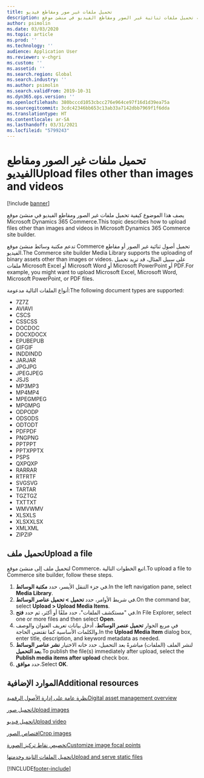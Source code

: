 ```yaml
---
title: تحميل ملفات غير صور ومقاطع فيديو
description: يصف هذا الموضوع كيفية تحميل ملفات ثنائية غير الصور ومقاطع الفيديو في منشئ موقع Microsoft Dynamics 365 Commerce.
author: psimolin
ms.date: 03/03/2020
ms.topic: article
ms.prod: ''
ms.technology: ''
audience: Application User
ms.reviewer: v-chgri
ms.custom: ''
ms.assetid: ''
ms.search.region: Global
ms.search.industry: ''
ms.author: psimolin
ms.search.validFrom: 2019-10-31
ms.dyn365.ops.version: ''
ms.openlocfilehash: 380bcccd1053cbcc276e964ce97f16d1d39ea75a
ms.sourcegitcommit: 3cdc42346bb653c13ab33a7142dbb7969f1f6dda
ms.translationtype: HT
ms.contentlocale: ar-SA
ms.lasthandoff: 03/31/2021
ms.locfileid: "5799243"
---
```

# <a name="upload-files-other-than-images-and-videos"></a><span data-ttu-id="d2519-103">تحميل ملفات غير الصور ومقاطع الفيديو</span><span class="sxs-lookup"><span data-stu-id="d2519-103">Upload files other than images and videos</span></span>

[!include [banner](includes/banner.md)]

<span data-ttu-id="d2519-104">يصف هذا الموضوع كيفية تحميل ملفات غير الصور ومقاطع الفيديو في منشئ موقع Microsoft Dynamics 365 Commerce.</span><span class="sxs-lookup"><span data-stu-id="d2519-104">This topic describes how to upload files other than images and videos in Microsoft Dynamics 365 Commerce site builder.</span></span>

<span data-ttu-id="d2519-105">تدعم مكتبة وسائط منشئ موقع Commerce تحميل أصول ثنائية غير الصور أو مقاطع الفيديو.</span><span class="sxs-lookup"><span data-stu-id="d2519-105">The Commerce site builder Media Library supports the uploading of binary assets other than images or videos.</span></span> <span data-ttu-id="d2519-106">على سبيل المثال، قد تريد تحميل ملفات Microsoft Excel أو Microsoft Word أو Microsoft PowerPoint أو PDF.</span><span class="sxs-lookup"><span data-stu-id="d2519-106">For example, you might want to upload Microsoft Excel, Microsoft Word, Microsoft PowerPoint, or PDF files.</span></span>

<span data-ttu-id="d2519-107">أنواع الملفات التالية مدعومة:</span><span class="sxs-lookup"><span data-stu-id="d2519-107">The following document types are supported:</span></span>
- <span data-ttu-id="d2519-108">7Z</span><span class="sxs-lookup"><span data-stu-id="d2519-108">7Z</span></span>
- <span data-ttu-id="d2519-109">AVI</span><span class="sxs-lookup"><span data-stu-id="d2519-109">AVI</span></span>
- <span data-ttu-id="d2519-110">CS</span><span class="sxs-lookup"><span data-stu-id="d2519-110">CS</span></span>
- <span data-ttu-id="d2519-111">CSS</span><span class="sxs-lookup"><span data-stu-id="d2519-111">CSS</span></span>
- <span data-ttu-id="d2519-112">DOC</span><span class="sxs-lookup"><span data-stu-id="d2519-112">DOC</span></span>
- <span data-ttu-id="d2519-113">DOCX</span><span class="sxs-lookup"><span data-stu-id="d2519-113">DOCX</span></span>
- <span data-ttu-id="d2519-114">EPUB</span><span class="sxs-lookup"><span data-stu-id="d2519-114">EPUB</span></span>
- <span data-ttu-id="d2519-115">GIF</span><span class="sxs-lookup"><span data-stu-id="d2519-115">GIF</span></span>
- <span data-ttu-id="d2519-116">INDD</span><span class="sxs-lookup"><span data-stu-id="d2519-116">INDD</span></span>
- <span data-ttu-id="d2519-117">JAR</span><span class="sxs-lookup"><span data-stu-id="d2519-117">JAR</span></span>
- <span data-ttu-id="d2519-118">JPG</span><span class="sxs-lookup"><span data-stu-id="d2519-118">JPG</span></span>
- <span data-ttu-id="d2519-119">JPEG</span><span class="sxs-lookup"><span data-stu-id="d2519-119">JPEG</span></span>
- <span data-ttu-id="d2519-120">JS</span><span class="sxs-lookup"><span data-stu-id="d2519-120">JS</span></span>
- <span data-ttu-id="d2519-121">MP3</span><span class="sxs-lookup"><span data-stu-id="d2519-121">MP3</span></span>
- <span data-ttu-id="d2519-122">MP4</span><span class="sxs-lookup"><span data-stu-id="d2519-122">MP4</span></span>
- <span data-ttu-id="d2519-123">MPEG</span><span class="sxs-lookup"><span data-stu-id="d2519-123">MPEG</span></span>
- <span data-ttu-id="d2519-124">MPG</span><span class="sxs-lookup"><span data-stu-id="d2519-124">MPG</span></span>
- <span data-ttu-id="d2519-125">ODP</span><span class="sxs-lookup"><span data-stu-id="d2519-125">ODP</span></span>
- <span data-ttu-id="d2519-126">ODS</span><span class="sxs-lookup"><span data-stu-id="d2519-126">ODS</span></span>
- <span data-ttu-id="d2519-127">ODT</span><span class="sxs-lookup"><span data-stu-id="d2519-127">ODT</span></span>
- <span data-ttu-id="d2519-128">PDF</span><span class="sxs-lookup"><span data-stu-id="d2519-128">PDF</span></span>
- <span data-ttu-id="d2519-129">PNG</span><span class="sxs-lookup"><span data-stu-id="d2519-129">PNG</span></span>
- <span data-ttu-id="d2519-130">PPT</span><span class="sxs-lookup"><span data-stu-id="d2519-130">PPT</span></span>
- <span data-ttu-id="d2519-131">PPTX</span><span class="sxs-lookup"><span data-stu-id="d2519-131">PPTX</span></span>
- <span data-ttu-id="d2519-132">PS</span><span class="sxs-lookup"><span data-stu-id="d2519-132">PS</span></span>
- <span data-ttu-id="d2519-133">QXP</span><span class="sxs-lookup"><span data-stu-id="d2519-133">QXP</span></span>
- <span data-ttu-id="d2519-134">RAR</span><span class="sxs-lookup"><span data-stu-id="d2519-134">RAR</span></span>
- <span data-ttu-id="d2519-135">RTF</span><span class="sxs-lookup"><span data-stu-id="d2519-135">RTF</span></span>
- <span data-ttu-id="d2519-136">SVG</span><span class="sxs-lookup"><span data-stu-id="d2519-136">SVG</span></span>
- <span data-ttu-id="d2519-137">TAR</span><span class="sxs-lookup"><span data-stu-id="d2519-137">TAR</span></span>
- <span data-ttu-id="d2519-138">TGZ</span><span class="sxs-lookup"><span data-stu-id="d2519-138">TGZ</span></span>
- <span data-ttu-id="d2519-139">TXT</span><span class="sxs-lookup"><span data-stu-id="d2519-139">TXT</span></span>
- <span data-ttu-id="d2519-140">WMV</span><span class="sxs-lookup"><span data-stu-id="d2519-140">WMV</span></span>
- <span data-ttu-id="d2519-141">XLS</span><span class="sxs-lookup"><span data-stu-id="d2519-141">XLS</span></span>
- <span data-ttu-id="d2519-142">XLSX</span><span class="sxs-lookup"><span data-stu-id="d2519-142">XLSX</span></span>
- <span data-ttu-id="d2519-143">XML</span><span class="sxs-lookup"><span data-stu-id="d2519-143">XML</span></span>
- <span data-ttu-id="d2519-144">ZIP</span><span class="sxs-lookup"><span data-stu-id="d2519-144">ZIP</span></span>

## <a name="upload-a-file"></a><span data-ttu-id="d2519-145">تحميل ملف</span><span class="sxs-lookup"><span data-stu-id="d2519-145">Upload a file</span></span>

<span data-ttu-id="d2519-146">لتحميل ملف إلى منشئ موقع Commerce، اتبع الخطوات التالية.</span><span class="sxs-lookup"><span data-stu-id="d2519-146">To upload a file to Commerce site builder, follow these steps.</span></span>

1. <span data-ttu-id="d2519-147">في جزء التنقل الأيسر، حدد **مكتبة الوسائط**.</span><span class="sxs-lookup"><span data-stu-id="d2519-147">In the left navigation pane, select **Media Library**.</span></span>
1. <span data-ttu-id="d2519-148">في شريط الأوامر، حدد **تحميل \> تحميل عناصر الوسائط**.</span><span class="sxs-lookup"><span data-stu-id="d2519-148">On the command bar, select **Upload \> Upload Media Items**.</span></span>
1. <span data-ttu-id="d2519-149">في "مستكشف الملفات"، حدد ملفًا أو أكثر، ثم حدد **فتح**.</span><span class="sxs-lookup"><span data-stu-id="d2519-149">In File Explorer, select one or more files and then select **Open**.</span></span>
1. <span data-ttu-id="d2519-150">في مربع الحوار **تحميل عنصر الوسائط**، أدخل بيانات تعريف العنوان والوصف والكلمات الأساسية كما تقتضي الحاجة.</span><span class="sxs-lookup"><span data-stu-id="d2519-150">In the **Upload Media Item** dialog box, enter title, description, and keyword metadata as needed.</span></span>
1. <span data-ttu-id="d2519-151">لنشر الملف (الملفات) مباشرةً بعد التحميل، حدد خانه الاختيار **نشر عناصر الوسائط بعد التحميل**.</span><span class="sxs-lookup"><span data-stu-id="d2519-151">To publish the file(s) immediately after upload, select the **Publish media items after upload** check box.</span></span>
1. <span data-ttu-id="d2519-152">حدد **موافق**.</span><span class="sxs-lookup"><span data-stu-id="d2519-152">Select **OK**.</span></span>

## <a name="additional-resources"></a><span data-ttu-id="d2519-153">الموارد الإضافية</span><span class="sxs-lookup"><span data-stu-id="d2519-153">Additional resources</span></span>

[<span data-ttu-id="d2519-154">نظرة عامة على إدارة الأصول الرقمية</span><span class="sxs-lookup"><span data-stu-id="d2519-154">Digital asset management overview</span></span>](dam-overview.md)

[<span data-ttu-id="d2519-155">تحميل صور</span><span class="sxs-lookup"><span data-stu-id="d2519-155">Upload images</span></span>](dam-upload-images.md)

[<span data-ttu-id="d2519-156">تحميل فيديو</span><span class="sxs-lookup"><span data-stu-id="d2519-156">Upload video</span></span>](dam-upload-video.md)

[<span data-ttu-id="d2519-157">اقتصاص الصور</span><span class="sxs-lookup"><span data-stu-id="d2519-157">Crop images</span></span>](dam-crop-images.md)

[<span data-ttu-id="d2519-158">تخصيص نقاط تركيز الصورة</span><span class="sxs-lookup"><span data-stu-id="d2519-158">Customize image focal points</span></span>](dam-custom-focal-point.md)

[<span data-ttu-id="d2519-159">تحميل الملفات الثابتة وخدمتها</span><span class="sxs-lookup"><span data-stu-id="d2519-159">Upload and serve static files</span></span>](upload-serve-static-files.md)


[!INCLUDE[footer-include](../includes/footer-banner.md)]
